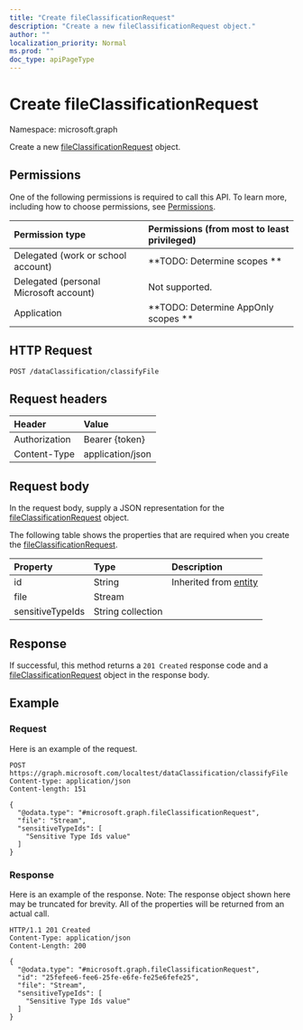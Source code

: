 ```yaml
---
title: "Create fileClassificationRequest"
description: "Create a new fileClassificationRequest object."
author: ""
localization_priority: Normal
ms.prod: ""
doc_type: apiPageType
---
```


# Create fileClassificationRequest

Namespace: microsoft.graph

Create a new [fileClassificationRequest](../resources/fileclassificationrequest.md) object.

## Permissions
One of the following permissions is required to call this API. To learn more, including how to choose permissions, see [Permissions](/concepts/permissions-reference.md).

|Permission type|Permissions (from most to least privileged)|
|:---|:---|
|Delegated (work or school account)|**TODO: Determine scopes **|
|Delegated (personal Microsoft account)|Not supported.|
|Application|**TODO: Determine AppOnly scopes **|

## HTTP Request
<!-- {
  "blockType": "ignored"
}
-->
``` http
POST /dataClassification/classifyFile
```

## Request headers
|Header|Value|
|:---|:---|
|Authorization|Bearer {token}|
|Content-Type|application/json|

## Request body
In the request body, supply a JSON representation for the [fileClassificationRequest](../resources/fileclassificationrequest.md) object.

The following table shows the properties that are required when you create the [fileClassificationRequest](../resources/fileclassificationrequest.md).

|Property|Type|Description|
|:---|:---|:---|
|id|String| Inherited from [entity](../resources/entity.md)|
|file|Stream||
|sensitiveTypeIds|String collection||



## Response
If successful, this method returns a `201 Created` response code and a [fileClassificationRequest](../resources/fileclassificationrequest.md) object in the response body.

## Example

### Request
Here is an example of the request.
<!-- {
  "blockType": "request",
  "name": "create_fileclassificationrequest_from_"
}
-->
``` http
POST https://graph.microsoft.com/localtest/dataClassification/classifyFile
Content-type: application/json
Content-length: 151

{
  "@odata.type": "#microsoft.graph.fileClassificationRequest",
  "file": "Stream",
  "sensitiveTypeIds": [
    "Sensitive Type Ids value"
  ]
}
```

### Response
Here is an example of the response. Note: The response object shown here may be truncated for brevity. All of the properties will be returned from an actual call.
<!-- {
  "blockType": "response",
  "truncated": true,
  "@odata.type": "microsoft.graph.fileclassificationrequest"
}
-->
``` http
HTTP/1.1 201 Created
Content-Type: application/json
Content-Length: 200

{
  "@odata.type": "#microsoft.graph.fileClassificationRequest",
  "id": "25fefee6-fee6-25fe-e6fe-fe25e6fefe25",
  "file": "Stream",
  "sensitiveTypeIds": [
    "Sensitive Type Ids value"
  ]
}
```

